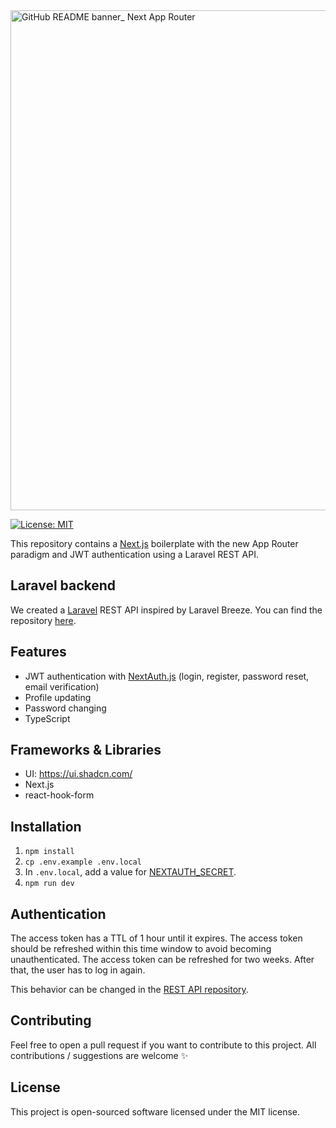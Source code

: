 <img width="800" alt="GitHub README banner_ Next App Router" src="https://github.com/avocado-media/nextjs-jwt-app-router/assets/32078923/3de51fd3-4c29-4010-9e5d-46d37d00e166">

[![License: MIT](https://img.shields.io/badge/License-MIT-green.svg)](https://opensource.org/licenses/MIT)

This repository contains a [Next.js](https://nextjs.org/) boilerplate with the new App Router paradigm and JWT authentication using a Laravel REST API.

## Laravel backend

We created a [Laravel](https://laravel.com/) REST API inspired by Laravel Breeze. You can find the
repository [here](https://github.com/avocado-media/laravel-jwt-rest-api).

## Features

- JWT authentication with [NextAuth.js](https://next-auth.js.org/) (login, register, password reset, email verification)
- Profile updating
- Password changing
- TypeScript

## Frameworks & Libraries

- UI: https://ui.shadcn.com/
- Next.js
- react-hook-form

## Installation

1. `npm install`
2. `cp .env.example .env.local`
3. In `.env.local`, add a value for [NEXTAUTH_SECRET](https://next-auth.js.org/configuration/options#secret).
4. `npm run dev`

## Authentication

The access token has a TTL of 1 hour until it expires. The access token should be refreshed within this time window to avoid becoming unauthenticated. The access token can be refreshed for two weeks. After that, the user has to log in again.

This behavior can be changed in the [REST API repository](https://github.com/avocado-media/laravel-jwt-rest-api).

## Contributing

Feel free to open a pull request if you want to contribute to this project. All contributions / suggestions are
welcome ✨

## License

This project is open-sourced software licensed under the MIT license.
